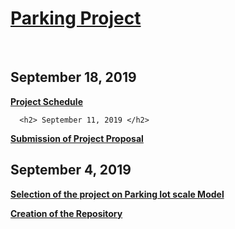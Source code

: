 <html>
  <head>
   <u> <h1> Parking Project  </h1> </u> <br>
     <h2> September 18, 2019 </h2>
   <b> <u> <p> Project Schedule  </p> </u> </b>
    
      <h2> September 11, 2019 </h2>
   <b> <u> <p> Submission of Project Proposal  </p> </u> </b>
    <h2> September 4, 2019 </h2>
   <b> <u> <p> Selection of the project on Parking Iot scale Model  </p> 
  <p> Creation of the Repository </p> </u> </b>
  </head> 
    <body>
  </body>
  </html>
  
